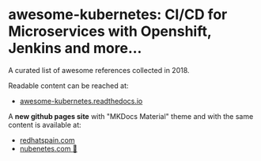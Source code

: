 # awesome-kubernetes: CI/CD for Microservices with Openshift, Jenkins and more...
A curated list of awesome references collected in 2018.

Readable content can be reached at:
- [awesome-kubernetes.readthedocs.io](https://awesome-kubernetes.readthedocs.io) 

A **new github pages site** with "MKDocs Material" theme and with the same content is available at:
- [redhatspain.com](https://redhatspain.com)
- [nubenetes.com 🌟](https://nubenetes.com)
